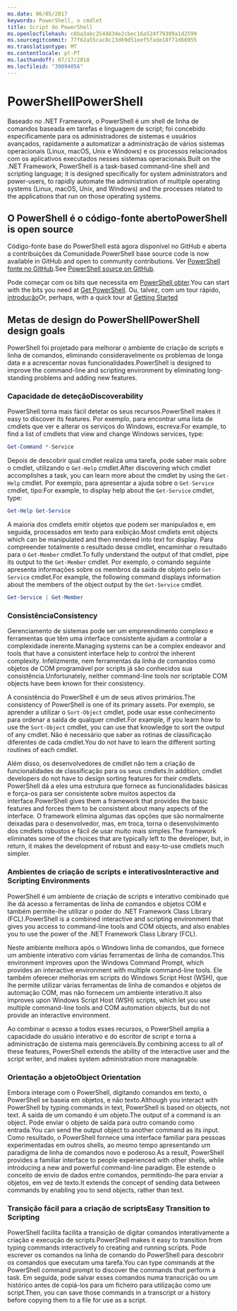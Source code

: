 ```yaml
---
ms.date: 06/05/2017
keywords: PowerShell, o cmdlet
title: Script do PowerShell
ms.openlocfilehash: c6ba3abc2544834e2cbec16a524f79399a1d2599
ms.sourcegitcommit: 77f62a55cac8c13d69d51eef5fade18f71d66955
ms.translationtype: MT
ms.contentlocale: pt-PT
ms.lasthandoff: 07/17/2018
ms.locfileid: "39094056"
---
```

# <a name="powershell"></a><span data-ttu-id="23952-103">PowerShell</span><span class="sxs-lookup"><span data-stu-id="23952-103">PowerShell</span></span>

<span data-ttu-id="23952-104">Baseado no .NET Framework, o PowerShell é um shell de linha de comandos baseada em tarefas e linguagem de script; foi concebido especificamente para os administradores de sistemas e usuários avançados, rapidamente a automatizar a administração de vários sistemas operacionais (Linux, macOS, Unix e Windows) e os processos relacionados com os aplicativos executados nesses sistemas operacionais.</span><span class="sxs-lookup"><span data-stu-id="23952-104">Built on the .NET Framework, PowerShell is a task-based command-line shell and scripting language; it is designed specifically for system administrators and power-users, to rapidly automate the administration of multiple operating systems (Linux, macOS, Unix, and Windows) and the processes related to the applications that run on those operating systems.</span></span>

## <a name="powershell-is-open-source"></a><span data-ttu-id="23952-105">O PowerShell é o código-fonte aberto</span><span class="sxs-lookup"><span data-stu-id="23952-105">PowerShell is open source</span></span>

<span data-ttu-id="23952-106">Código-fonte base do PowerShell está agora disponível no GitHub e aberta a contribuições da Comunidade.</span><span class="sxs-lookup"><span data-stu-id="23952-106">PowerShell base source code is now available in GitHub and open to community contributions.</span></span>
<span data-ttu-id="23952-107">Ver [PowerShell fonte no GitHub](https://github.com/powershell/powershell).</span><span class="sxs-lookup"><span data-stu-id="23952-107">See [PowerShell source on GitHub](https://github.com/powershell/powershell).</span></span>

<span data-ttu-id="23952-108">Pode começar com os bits que necessita em [PowerShell obter](https://github.com/PowerShell/PowerShell#get-powershell).</span><span class="sxs-lookup"><span data-stu-id="23952-108">You can start with the bits you need at [Get PowerShell](https://github.com/PowerShell/PowerShell#get-powershell).</span></span>
<span data-ttu-id="23952-109">Ou, talvez, com um tour rápido, [introdução](https://github.com/PowerShell/PowerShell/blob/master/docs/learning-powershell)</span><span class="sxs-lookup"><span data-stu-id="23952-109">Or, perhaps, with a quick tour at [Getting Started](https://github.com/PowerShell/PowerShell/blob/master/docs/learning-powershell)</span></span>

## <a name="powershell-design-goals"></a><span data-ttu-id="23952-110">Metas de design do PowerShell</span><span class="sxs-lookup"><span data-stu-id="23952-110">PowerShell design goals</span></span>
<span data-ttu-id="23952-111">PowerShell foi projetado para melhorar o ambiente de criação de scripts e linha de comandos, eliminando consideravelmente os problemas de longa data e a acrescentar novas funcionalidades.</span><span class="sxs-lookup"><span data-stu-id="23952-111">PowerShell is designed to improve the command-line and scripting environment by eliminating long-standing problems and adding new features.</span></span>

### <a name="discoverability"></a><span data-ttu-id="23952-112">Capacidade de deteção</span><span class="sxs-lookup"><span data-stu-id="23952-112">Discoverability</span></span>
<span data-ttu-id="23952-113">PowerShell torna mais fácil detetar os seus recursos.</span><span class="sxs-lookup"><span data-stu-id="23952-113">PowerShell makes it easy to discover its features.</span></span> <span data-ttu-id="23952-114">Por exemplo, para encontrar uma lista de cmdlets que ver e alterar os serviços do Windows, escreva:</span><span class="sxs-lookup"><span data-stu-id="23952-114">For example, to find a list of cmdlets that view and change Windows services, type:</span></span>

```powershell
Get-Command *-Service
```

<span data-ttu-id="23952-115">Depois de descobrir qual cmdlet realiza uma tarefa, pode saber mais sobre o cmdlet, utilizando o `Get-Help` cmdlet.</span><span class="sxs-lookup"><span data-stu-id="23952-115">After discovering which cmdlet accomplishes a task, you can learn more about the cmdlet by using the `Get-Help` cmdlet.</span></span>
<span data-ttu-id="23952-116">Por exemplo, para apresentar a ajuda sobre o `Get-Service` cmdlet, tipo:</span><span class="sxs-lookup"><span data-stu-id="23952-116">For example, to display help about the `Get-Service` cmdlet, type:</span></span>

```powershell
Get-Help Get-Service
```
<span data-ttu-id="23952-117">A maioria dos cmdlets emitir objetos que podem ser manipulados e, em seguida, processados em texto para exibição.</span><span class="sxs-lookup"><span data-stu-id="23952-117">Most cmdlets emit objects which can be manipulated and then rendered into text for display.</span></span>
<span data-ttu-id="23952-118">Para compreender totalmente o resultado desse cmdlet, encaminhar o resultado para o `Get-Member` cmdlet.</span><span class="sxs-lookup"><span data-stu-id="23952-118">To fully understand the output of that cmdlet, pipe its output to the `Get-Member` cmdlet.</span></span>
<span data-ttu-id="23952-119">Por exemplo, o comando seguinte apresenta informações sobre os membros da saída de objeto pelo `Get-Service` cmdlet.</span><span class="sxs-lookup"><span data-stu-id="23952-119">For example, the following command displays information about the members of the object output by the `Get-Service` cmdlet.</span></span>

```powershell
Get-Service | Get-Member
```

### <a name="consistency"></a><span data-ttu-id="23952-120">Consistência</span><span class="sxs-lookup"><span data-stu-id="23952-120">Consistency</span></span>
<span data-ttu-id="23952-121">Gerenciamento de sistemas pode ser um empreendimento complexo e ferramentas que têm uma interface consistente ajudam a controlar a complexidade inerente.</span><span class="sxs-lookup"><span data-stu-id="23952-121">Managing systems can be a complex endeavor and tools that have a consistent interface help to control the inherent complexity.</span></span>
<span data-ttu-id="23952-122">Infelizmente, nem ferramentas da linha de comandos como objetos de COM programável por scripts já são conhecidos sua consistência.</span><span class="sxs-lookup"><span data-stu-id="23952-122">Unfortunately, neither command-line tools nor scriptable COM objects have been known for their consistency.</span></span>

<span data-ttu-id="23952-123">A consistência do PowerShell é um de seus ativos primários.</span><span class="sxs-lookup"><span data-stu-id="23952-123">The consistency of PowerShell is one of its primary assets.</span></span>
<span data-ttu-id="23952-124">Por exemplo, se aprender a utilizar o `Sort-Object` cmdlet, pode usar esse conhecimento para ordenar a saída de qualquer cmdlet.</span><span class="sxs-lookup"><span data-stu-id="23952-124">For example, if you learn how to use the `Sort-Object` cmdlet, you can use that knowledge to sort the output of any cmdlet.</span></span>
<span data-ttu-id="23952-125">Não é necessário que saber as rotinas de classificação diferentes de cada cmdlet.</span><span class="sxs-lookup"><span data-stu-id="23952-125">You do not have to learn the different sorting routines of each cmdlet.</span></span>

<span data-ttu-id="23952-126">Além disso, os desenvolvedores de cmdlet não tem a criação de funcionalidades de classificação para os seus cmdlets.</span><span class="sxs-lookup"><span data-stu-id="23952-126">In addition, cmdlet developers do not have to design sorting features for their cmdlets.</span></span>
<span data-ttu-id="23952-127">PowerShell dá a eles uma estrutura que fornece as funcionalidades básicas e força-os para ser consistente sobre muitos aspectos da interface.</span><span class="sxs-lookup"><span data-stu-id="23952-127">PowerShell gives them a framework that provides the basic features and forces them to be consistent about many aspects of the interface.</span></span>
<span data-ttu-id="23952-128">O framework elimina algumas das opções que são normalmente deixadas para o desenvolvedor, mas, em troca, torna o desenvolvimento dos cmdlets robustos e fácil de usar muito mais simples.</span><span class="sxs-lookup"><span data-stu-id="23952-128">The framework eliminates some of the choices that are typically left to the developer, but, in return, it makes the development of robust and easy-to-use cmdlets much simpler.</span></span>

### <a name="interactive-and-scripting-environments"></a><span data-ttu-id="23952-129">Ambientes de criação de scripts e interativos</span><span class="sxs-lookup"><span data-stu-id="23952-129">Interactive and Scripting Environments</span></span>
<span data-ttu-id="23952-130">PowerShell é um ambiente de criação de scripts e interativo combinado que lhe dá acesso a ferramentas de linha de comandos e objetos COM e também permite-lhe utilizar o poder do .NET Framework Class Library (FCL).</span><span class="sxs-lookup"><span data-stu-id="23952-130">PowerShell is a combined interactive and scripting environment that gives you access to command-line tools and COM objects, and also enables you to use the power of the .NET Framework Class Library (FCL).</span></span>

<span data-ttu-id="23952-131">Neste ambiente melhora após o Windows linha de comandos, que fornece um ambiente interativo com várias ferramentas de linha de comandos.</span><span class="sxs-lookup"><span data-stu-id="23952-131">This environment improves upon the Windows Command Prompt, which provides an interactive environment with multiple command-line tools.</span></span>
<span data-ttu-id="23952-132">Ele também oferecer melhorias em scripts do Windows Script Host (WSH), que lhe permite utilizar várias ferramentas de linha de comandos e objetos de automação COM, mas não fornecem um ambiente interativo.</span><span class="sxs-lookup"><span data-stu-id="23952-132">It also improves upon Windows Script Host (WSH) scripts, which let you use multiple command-line tools and COM automation objects, but do not provide an interactive environment.</span></span>

<span data-ttu-id="23952-133">Ao combinar o acesso a todos esses recursos, o PowerShell amplia a capacidade do usuário interativo e do escritor de script e torna a administração de sistema mais gerenciáveis.</span><span class="sxs-lookup"><span data-stu-id="23952-133">By combining access to all of these features, PowerShell extends the ability of the interactive user and the script writer, and makes system administration more manageable.</span></span>

### <a name="object-orientation"></a><span data-ttu-id="23952-134">Orientação a objeto</span><span class="sxs-lookup"><span data-stu-id="23952-134">Object Orientation</span></span>
<span data-ttu-id="23952-135">Embora interage com o PowerShell, digitando comandos em texto, o PowerShell se baseia em objetos, e não texto.</span><span class="sxs-lookup"><span data-stu-id="23952-135">Although you interact with PowerShell by typing commands in text, PowerShell is based on objects, not text.</span></span>
<span data-ttu-id="23952-136">A saída de um comando é um objeto.</span><span class="sxs-lookup"><span data-stu-id="23952-136">The output of a command is an object.</span></span>
<span data-ttu-id="23952-137">Pode enviar o objeto de saída para outro comando como entrada.</span><span class="sxs-lookup"><span data-stu-id="23952-137">You can send the output object to another command as its input.</span></span>
<span data-ttu-id="23952-138">Como resultado, o PowerShell fornece uma interface familiar para pessoas experimentadas em outros shells, ao mesmo tempo apresentando um paradigma de linha de comandos novo e poderoso.</span><span class="sxs-lookup"><span data-stu-id="23952-138">As a result, PowerShell provides a familiar interface to people experienced with other shells, while introducing a new and powerful command-line paradigm.</span></span>
<span data-ttu-id="23952-139">Ele estende o conceito de envio de dados entre comandos, permitindo-lhe para enviar a objetos, em vez de texto.</span><span class="sxs-lookup"><span data-stu-id="23952-139">It extends the concept of sending data between commands by enabling you to send objects, rather than text.</span></span>

### <a name="easy-transition-to-scripting"></a><span data-ttu-id="23952-140">Transição fácil para a criação de scripts</span><span class="sxs-lookup"><span data-stu-id="23952-140">Easy Transition to Scripting</span></span>
<span data-ttu-id="23952-141">PowerShell facilita facilita a transição de digitar comandos interativamente a criação e execução de scripts.</span><span class="sxs-lookup"><span data-stu-id="23952-141">PowerShell makes it easy to transition from typing commands interactively to creating and running scripts.</span></span>
<span data-ttu-id="23952-142">Pode escrever os comandos na linha de comando do PowerShell para descobrir os comandos que executam uma tarefa.</span><span class="sxs-lookup"><span data-stu-id="23952-142">You can type commands at the PowerShell command prompt to discover the commands that perform a task.</span></span>
<span data-ttu-id="23952-143">Em seguida, pode salvar esses comandos numa transcrição ou um histórico antes de copiá-los para um ficheiro para utilização como um script.</span><span class="sxs-lookup"><span data-stu-id="23952-143">Then, you can save those commands in a transcript or a history before copying them to a file for use as a script.</span></span>
